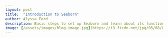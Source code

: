 ```yaml
---
layout: post
title:  "Introduction to Seaborn"
author: Alyssa Ford
description: Basic steps to set up Seaborn and learn about its functions and how to make exciting graphics to visualize the data
image: [/assets/images/blog-image.jpg](https://t3.ftcdn.net/jpg/05/68/00/36/360_F_568003688_jD0QLz1ySy5YkvbEphGgFyflXeQih040.jpg)
---
```

